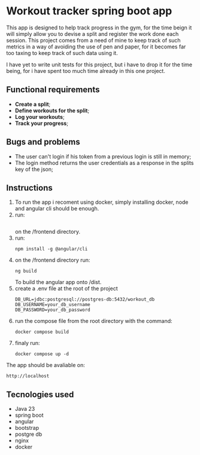 # Workout tracker spring boot app
This app is designed to help track progress in the gym, for the time beign it will simply allow you to devise a split and register the work done each session. This project comes from a need of mine to keep track of such metrics in a way of avoiding the use of pen and paper, for it becomes far too taxing to keep track of such data using it.

I have yet to write unit tests for this project, but i have to drop it for the time being, for i have spent too much time already in this one project.

## Functional requirements
- **Create a split**;
- **Define workouts for the split**;
- **Log your workouts**;
- **Track your progress**;

## Bugs and problems
- The user can't login if his token from a previous login is still in memory;
- The login method returns the user credentials as a response in the splits key of the json;

## Instructions
1. To run the app i recoment using docker, simply installing docker, node and angular cli should be enough.
2. run: 
    ```npm install
    ```
   on the /frontend directory.
3. run:
    ```
    npm install -g @angular/cli
    ```
4. on the /frontend directory run:
    ```
    ng build
    ```
    To build the angular app onto /dist.
5. create a .env file at the root of the project
    ```
    DB_URL=jdbc:postgresql://postgres-db:5432/workout_db
    DB_USERNAME=your_db_username
    DB_PASSWORD=your_db_password
    ```
6. run the compose file from the root directory with the command:
    ```
    docker compose build
    ```
7. finaly run:
    ```
    docker compose up -d
    ```

The app should be avaliable on:
```
http://localhost
```

## Tecnologies used
- Java 23
- spring boot
- angular
- bootstrap
- postgre db
- nginx
- docker
